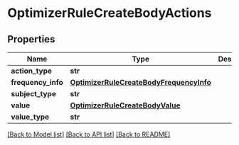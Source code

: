 # OptimizerRuleCreateBodyActions

## Properties
Name | Type | Description | Notes
------------ | ------------- | ------------- | -------------
**action_type** | **str** |  | [optional] 
**frequency_info** | [**OptimizerRuleCreateBodyFrequencyInfo**](OptimizerRuleCreateBodyFrequencyInfo.md) |  | [optional] 
**subject_type** | **str** |  | [required] 
**value** | [**OptimizerRuleCreateBodyValue**](OptimizerRuleCreateBodyValue.md) |  | [optional] 
**value_type** | **str** |  | [optional] 

[[Back to Model list]](../README.md#documentation-for-models) [[Back to API list]](../README.md#documentation-for-api-endpoints) [[Back to README]](../README.md)

